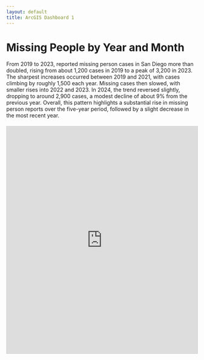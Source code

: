 ```yaml
---
layout: default
title: ArcGIS Dashboard 1
---
```


# Missing People by Year and Month

From 2019 to 2023, reported missing person cases in San Diego more than doubled, rising from about 1,200 cases in 2019 to a peak of 3,200 in 2023. The sharpest increases occurred between 2019 and 2021, with cases climbing by roughly 1,500 each year. Missing cases then slowed, with smaller rises into 2022 and 2023. In 2024, the trend reversed slightly, dropping to around 2,900 cases, a modest decline of about 9% from the previous year. Overall, this pattern highlights a substantial rise in missing person reports over the five-year period, followed by a slight decrease in the most recent year.

<div style="width: 100%; height: 600px; margin-top: 20px;">
  <iframe 
    src="https://sdsugeo.maps.arcgis.com/apps/dashboards/e31a4bcd8bec4e5fbc9ac19c59fa48e4" 
    frameborder="0" 
    style="width: 100%; height: 100%; border: 1px solid #ccc;">
  </iframe>
</div>
